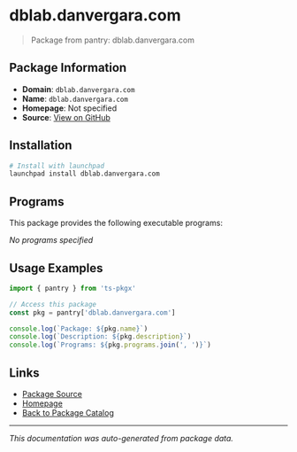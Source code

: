 # dblab.danvergara.com

> Package from pantry: dblab.danvergara.com

## Package Information

- **Domain**: `dblab.danvergara.com`
- **Name**: `dblab.danvergara.com`
- **Homepage**: Not specified
- **Source**: [View on GitHub](https://github.com/pkgxdev/pantry/tree/main/projects/dblab.danvergara.com/package.yml)

## Installation

```bash
# Install with launchpad
launchpad install dblab.danvergara.com
```

## Programs

This package provides the following executable programs:

*No programs specified*

## Usage Examples

```typescript
import { pantry } from 'ts-pkgx'

// Access this package
const pkg = pantry['dblab.danvergara.com']

console.log(`Package: ${pkg.name}`)
console.log(`Description: ${pkg.description}`)
console.log(`Programs: ${pkg.programs.join(', ')}`)
```

## Links

- [Package Source](https://github.com/pkgxdev/pantry/tree/main/projects/dblab.danvergara.com/package.yml)
- [Homepage](#)
- [Back to Package Catalog](../../package-catalog.md)

---

*This documentation was auto-generated from package data.*
